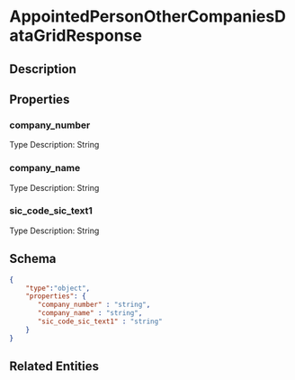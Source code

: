 # AppointedPersonOtherCompaniesDataGridResponse
## Description

## Properties
### company_number


Type Description: String
### company_name


Type Description: String
### sic_code_sic_text1


Type Description: String

## Schema
```json
{
    "type":"object",
    "properties": {
       "company_number" : "string",
       "company_name" : "string",
       "sic_code_sic_text1" : "string"
    }
}
```

## Related Entities

